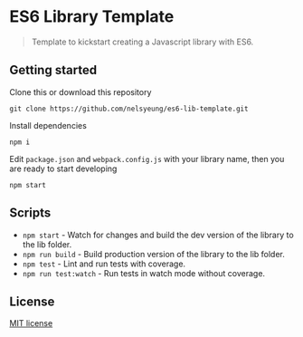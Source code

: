 # ES6 Library Template

> Template to kickstart creating a Javascript library with ES6.

## Getting started
Clone this or download this repository
```
git clone https://github.com/nelsyeung/es6-lib-template.git
```

Install dependencies
```
npm i
```

Edit `package.json` and `webpack.config.js` with your library name, then you are
ready to start developing
```
npm start
```

## Scripts
- `npm start` - Watch for changes and build the dev version of the library to
  the lib folder.
- `npm run build` - Build production version of the library to the lib folder.
- `npm test` - Lint and run tests with coverage.
- `npm run test:watch` - Run tests in watch mode without coverage.

## License
[MIT license](http://opensource.org/licenses/MIT.php)
